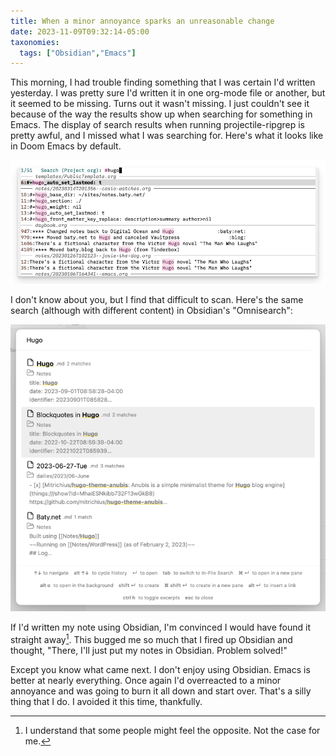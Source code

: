```yaml
---
title: When a minor annoyance sparks an unreasonable change
date: 2023-11-09T09:32:14-05:00
taxonomies:
  tags: ["Obsidian","Emacs"]
---
```



This morning, I had trouble finding something that I was certain I'd written yesterday. I was pretty sure I'd written it in one org-mode file or another, but it seemed to be missing.
Turns out it wasn't missing. I just couldn't see it because of the way the results show up when searching for something in Emacs. The display of search results when running projectile-ripgrep is pretty awful, and I missed what I was searching for. Here's what it looks like in Doom Emacs by default.

![](results.png "")


I don't know about you, but I find that difficult to scan. Here's the same search (although with different content) in Obsidian's "Omnisearch":

![](obsidian-results.png "")

If I'd written my note using Obsidian, I'm convinced I would have found it straight away[^fn].
This bugged me so much that I fired up Obsidian and thought, "There, I'll just put my notes in Obsidian. Problem solved!"

Except you know what came next. I don't enjoy using Obsidian. Emacs is better at nearly everything. Once again I'd overreacted to a minor annoyance and was going to burn it all down and start over. That's a silly thing that I do. I avoided it this time, thankfully.


[^fn]: I understand that some people might feel the opposite. Not the case for me.

